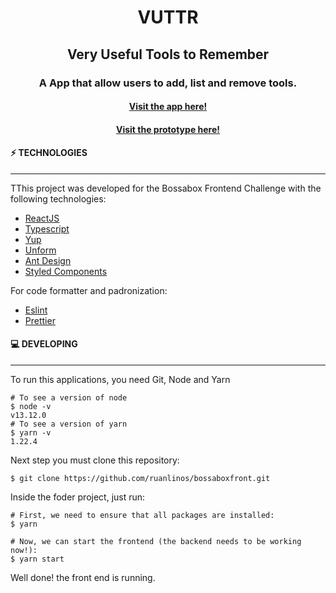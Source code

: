 # <div align="center">VUTTR</div>

## <div align="center">Very Useful Tools to Remember</div>

### <div align="center">A App that allow users to add, list and remove tools.</div>
#### <div align="center">[Visit the app here!](http://bossafront.herokuapp.com/)</div>
#### <div align="center">[Visit the prototype here!](https://www.figma.com/file/TQlM7e46UZBFw5n9esxPuo/BossaBox-Front-end?node-id=0%3A1)</div>
#### ⚡️ TECHNOLOGIES

---

TThis project was developed for the Bossabox Frontend Challenge with the following technologies:

- [ReactJS](https://github.com/facebook/react/)
- [Typescript](https://www.typescriptlang.org/)
- [Yup](https://github.com/jquense/yup)
- [Unform](https://unform.dev/)
- [Ant Design](https://ant.design/docs/react/introduce)
- [Styled Components](https://github.com/styled-components/styled-components)

For code formatter and padronization:

- [Eslint](https://github.com/eslint/eslint)
- [Prettier](https://github.com/prettier/prettier)

#### 💻 DEVELOPING

---
To run this applications, you need Git, Node and Yarn

    # To see a version of node
    $ node -v
    v13.12.0
    # To see a version of yarn
    $ yarn -v
    1.22.4

Next step you must clone this repository:

    $ git clone https://github.com/ruanlinos/bossaboxfront.git

Inside the foder project, just run:

    # First, we need to ensure that all packages are installed:
    $ yarn
    
    # Now, we can start the frontend (the backend needs to be working now!):
    $ yarn start

Well done! the front end is running.
